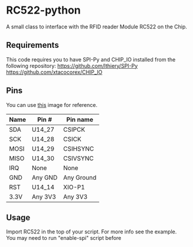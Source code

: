 RC522-python
==============

A small class to interface with the RFID reader Module RC522 on the Chip.

## Requirements
This code requires you to have SPI-Py and CHIP_IO installed from the following repository:
https://github.com/lthiery/SPI-Py
https://github.com/xtacocorex/CHIP_IO

## Pins
You can use [this](http://docs.getchip.com/images/chip_pinouts.jpg) image for reference.

| Name | Pin #  | Pin name   |
|------|--------|------------|
| SDA  | U14_27 | CSIPCK     |
| SCK  | U14_28 | CSICK      |
| MOSI | U14_29 | CSIHSYNC   |
| MISO | U14_30 | CSIVSYNC   |
| IRQ  | None   | None       |
| GND  | Any GND| Any Ground |
| RST  | U14_14 | XIO-P1     |
| 3.3V | Any 3V3| Any 3V3    |

## Usage
Import RC522 in the top of your script. For more info see the example.<br />
You may need to run "enable-spi" script before
